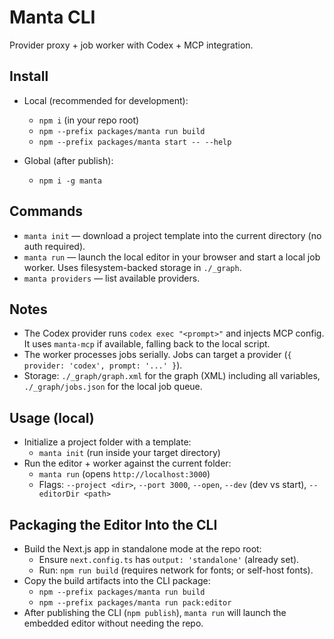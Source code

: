 # Manta CLI

Provider proxy + job worker with Codex + MCP integration.

## Install

- Local (recommended for development):
  - `npm i` (in your repo root)
  - `npm --prefix packages/manta run build`
  - `npm --prefix packages/manta start -- --help`

- Global (after publish):
  - `npm i -g manta`

## Commands

- `manta init` — download a project template into the current directory (no auth required).
- `manta run` — launch the local editor in your browser and start a local job worker. Uses filesystem-backed storage in `./_graph`.
- `manta providers` — list available providers.

## Notes

- The Codex provider runs `codex exec "<prompt>"` and injects MCP config. It uses `manta-mcp` if available, falling back to the local script.
- The worker processes jobs serially. Jobs can target a provider (`{ provider: 'codex', prompt: '...' }`).
- Storage: `./_graph/graph.xml` for the graph (XML) including all variables, `./_graph/jobs.json` for the local job queue.

## Usage (local)

- Initialize a project folder with a template:
  - `manta init` (run inside your target directory)
- Run the editor + worker against the current folder:
  - `manta run` (opens `http://localhost:3000`)
  - Flags: `--project <dir>`, `--port 3000`, `--open`, `--dev` (dev vs start), `--editorDir <path>`

## Packaging the Editor Into the CLI

- Build the Next.js app in standalone mode at the repo root:
  - Ensure `next.config.ts` has `output: 'standalone'` (already set).
  - Run: `npm run build` (requires network for fonts; or self-host fonts).
- Copy the build artifacts into the CLI package:
  - `npm --prefix packages/manta run build`
  - `npm --prefix packages/manta run pack:editor`
- After publishing the CLI (`npm publish`), `manta run` will launch the embedded editor without needing the repo.
